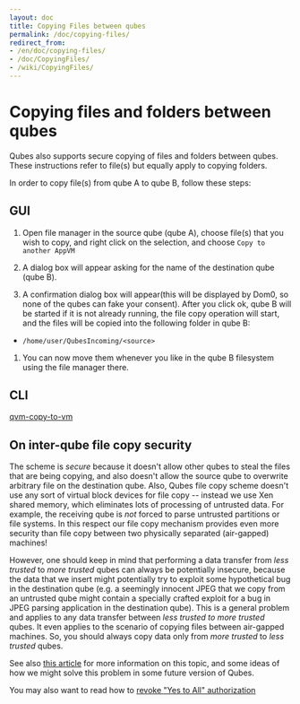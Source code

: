 ```yaml
---
layout: doc
title: Copying Files between qubes
permalink: /doc/copying-files/
redirect_from:
- /en/doc/copying-files/
- /doc/CopyingFiles/
- /wiki/CopyingFiles/
---
```


Copying files and folders between qubes
=============================

Qubes also supports secure copying of files and folders between qubes.
These instructions refer to file(s) but equally apply to copying folders.

In order to copy file(s) from qube A to qube B, follow these steps:

GUI
---

1.  Open file manager in the source qube (qube A), choose file(s) that you wish to copy, and right click on the selection, and choose `Copy to another AppVM`

1.  A dialog box will appear asking for the name of the destination qube (qube B). 

1.  A confirmation dialog box will appear(this will be displayed by Dom0, so none of the qubes can fake your consent). After you click ok, qube B will be started if it is not already running, the file copy operation will start, and the files will be copied into the following folder in qube B:

-   `/home/user/QubesIncoming/<source>`

1.  You can now move them whenever you like in the qube B filesystem using the file manager there.

CLI
---

[qvm-copy-to-vm](/doc/vm-tools/qvm-copy-to-vm/)

On inter-qube file copy security
----------------------------------

The scheme is *secure* because it doesn't allow other qubes to steal the files that are being copying, and also doesn't allow the source qube to overwrite arbitrary file on the destination qube. Also, Qubes file copy scheme doesn't use any sort of virtual block devices for file copy -- instead we use Xen shared memory, which eliminates lots of processing of untrusted data. For example, the receiving qube is *not* forced to parse untrusted partitions or file systems. In this respect our file copy mechanism provides even more security than file copy between two physically separated (air-gapped) machines!

However, one should keep in mind that performing a data transfer from *less trusted* to *more trusted* qubes can always be potentially insecure, because the data that we insert might potentially try to exploit some hypothetical bug in the destination qube (e.g. a seemingly innocent JPEG that we copy from an untrusted qube might contain a specially crafted exploit for a bug in JPEG parsing application in the destination qube). This is a general problem and applies to any data transfer between *less trusted to more trusted* qubes. It even applies to the scenario of copying files between air-gapped machines. So, you should always copy data only from *more trusted* to *less trusted* qubes.

See also [this article](http://theinvisiblethings.blogspot.com/2011/03/partitioning-my-digital-life-into.html) for more information on this topic, and some ideas of how we might solve this problem in some future version of Qubes.

You may also want to read how to [revoke "Yes to All" authorization](/doc/qrexec3/#revoking-yes-to-all-authorization)
